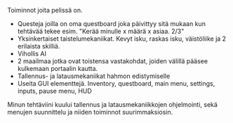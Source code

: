Toiminnot joita pelissä on.

- Questeja joilla on oma questboard joka päivittyy sitä mukaan kun tehtävää tekee esim. "Kerää minulle x määrä x asiaa. 2/3"
- Yksinkertaiset taistelumekaniikat. Kevyt isku, raskas isku, väistöliike ja 2 erilaista skilliä.
- Vihollis AI
- 2 maailmaa jotka ovat toistensa vastakohdat, joiden välillä pääsee kulkemaan portaalin kautta.
- Tallennus- ja latausmekaniikat hahmon edistymiselle
- Useita GUI elementtejä. Inventory, questboard, main menu, settings, inputs, pause menu, HUD

Minun tehtäviini kuului tallennus ja latausmekaniikkojen ohjelmointi, sekä menujen suunnittelu ja niiden toiminnot suurimmaksiosin.
